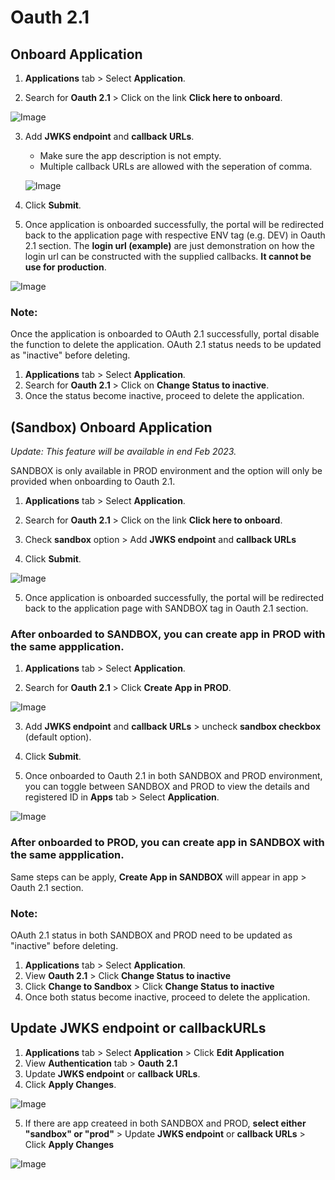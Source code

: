 # Oauth 2.1

## Onboard Application

1. **Applications** tab > Select **Application**.

2. Search for **Oauth 2.1** > Click on the link **Click here to onboard**.

![Image](./image/oauth/onboard-oauth.png)

3. Add **JWKS endpoint** and **callback URLs**.

   - Make sure the app description is not empty.
   - Multiple callback URLs are allowed with the seperation of comma.

   ![Image](./image/oauth/onboarding-oauth.png)

4. Click **Submit**.

5. Once application is onboarded successfully, the portal will be redirected back to the application page with respective ENV tag (e.g. DEV) in Oauth 2.1 section. The **login url (example)** are just demonstration on how the login url can be constructed with the supplied callbacks. **It cannot be use for production**.

![Image](./image/oauth/onboarded-oauth.png)

### Note:

Once the application is onboarded to OAuth 2.1 successfully, portal disable the function to delete the application. OAuth 2.1 status needs to be updated as "inactive" before deleting.

1. **Applications** tab > Select **Application**.
2. Search for **Oauth 2.1** > Click on **Change Status to inactive**.
3. Once the status become inactive, proceed to delete the application.

## (Sandbox) Onboard Application

_Update: This feature will be available in end Feb 2023._

SANDBOX is only available in PROD environment and the option will only be provided when onboarding to Oauth 2.1.

1. **Applications** tab > Select **Application**.

2. Search for **Oauth 2.1** > Click on the link **Click here to onboard**.

3. Check **sandbox** option > Add **JWKS endpoint** and **callback URLs**

4. Click **Submit**.

![Image](./image/oauth/sandbox-onboarding.png)

5. Once application is onboarded successfully, the portal will be redirected back to the application page with SANDBOX tag in Oauth 2.1 section.

### After onboarded to SANDBOX, you can create app in PROD with the same appplication.

1. **Applications** tab > Select **Application**.

2. Search for **Oauth 2.1** > Click **Create App in PROD**.

![Image](./image/oauth/sandbox-create-prod.png)

3. Add **JWKS endpoint** and **callback URLs** > uncheck **sandbox checkbox** (default option).

4. Click **Submit**.

5. Once onboarded to Oauth 2.1 in both SANDBOX and PROD environment, you can toggle between SANDBOX and PROD to view the details and registered ID in **Apps** tab > Select **Application**.

![Image](./image/oauth/sandbox-and-prod-apps.png)

### After onboarded to PROD, you can create app in SANDBOX with the same appplication.

Same steps can be apply, **Create App in SANDBOX** will appear in app > Oauth 2.1 section.

### Note:

OAuth 2.1 status in both SANDBOX and PROD need to be updated as "inactive" before deleting.

1. **Applications** tab > Select **Application**.
2. View **Oauth 2.1** > Click **Change Status to inactive**
3. Click **Change to Sandbox** > Click **Change Status to inactive**
4. Once both status become inactive, proceed to delete the application.

## Update JWKS endpoint or callbackURLs

1. **Applications** tab > Select **Application** > Click **Edit Application**
2. View **Authentication** tab > **Oauth 2.1**
3. Update **JWKS endpoint** or **callback URLs**.
4. Click **Apply Changes**.

![Image](./image/oauth/update-oauth-info.png)

5. If there are app createed in both SANDBOX and PROD, **select either "sandbox" or "prod"** > Update **JWKS endpoint** or **callback URLs** > Click **Apply Changes**

![Image](./image/oauth/update-oauth-info-toggle.png)
